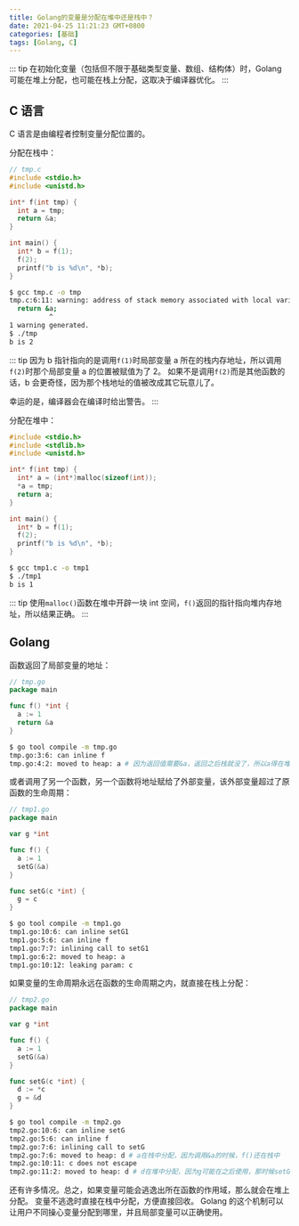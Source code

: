 ```yaml
---
title: Golang的变量是分配在堆中还是栈中？
date: 2021-04-25 11:21:23 GMT+0800
categories: [基础]
tags: [Golang, C]
---
```


::: tip
在初始化变量（包括但不限于基础类型变量、数组、结构体）时，Golang 可能在堆上分配，也可能在栈上分配，这取决于编译器优化。
:::

<!-- more -->

## C 语言

C 语言是由编程者控制变量分配位置的。

分配在栈中：

```c
// tmp.c
#include <stdio.h>
#include <unistd.h>

int* f(int tmp) {
  int a = tmp;
  return &a;
}

int main() {
  int* b = f(1);
  f(2);
  printf("b is %d\n", *b);
}
```

```zsh
$ gcc tmp.c -o tmp
tmp.c:6:11: warning: address of stack memory associated with local variable 'a' returned [-Wreturn-stack-address]
  return &a;
          ^
1 warning generated.
$ ./tmp
b is 2
```

::: tip
因为 b 指针指向的是调用`f(1)`时局部变量 a 所在的栈内存地址，所以调用`f(2)`时那个局部变量 a 的位置被赋值为了 2。
如果不是调用`f(2)`而是其他函数的话，b 会更奇怪，因为那个栈地址的值被改成其它玩意儿了。

幸运的是，编译器会在编译时给出警告。
:::

分配在堆中：

```c
#include <stdio.h>
#include <stdlib.h>
#include <unistd.h>

int* f(int tmp) {
  int* a = (int*)malloc(sizeof(int));
  *a = tmp;
  return a;
}

int main() {
  int* b = f(1);
  f(2);
  printf("b is %d\n", *b);
}
```

```zsh
$ gcc tmp1.c -o tmp1
$ ./tmp1
b is 1
```

::: tip
使用`malloc()`函数在堆中开辟一块 int 空间，`f()`返回的指针指向堆内存地址，所以结果正确。
:::

## Golang

函数返回了局部变量的地址：

```go
// tmp.go
package main

func f() *int {
  a := 1
  return &a
}
```

```zsh
$ go tool compile -m tmp.go
tmp.go:3:6: can inline f
tmp.go:4:2: moved to heap: a # 因为返回值需要&a，返回之后栈就没了，所以a得在堆中分配
```

或者调用了另一个函数，另一个函数将地址赋给了外部变量，该外部变量超过了原函数的生命周期：

```go
// tmp1.go
package main

var g *int

func f() {
  a := 1
  setG(&a)
}

func setG(c *int) {
  g = c
}
```

```zsh
$ go tool compile -m tmp1.go
tmp1.go:10:6: can inline setG1
tmp1.go:5:6: can inline f
tmp1.go:7:7: inlining call to setG1
tmp1.go:6:2: moved to heap: a
tmp1.go:10:12: leaking param: c
```

如果变量的生命周期永远在函数的生命周期之内，就直接在栈上分配：

```go
// tmp2.go
package main

var g *int

func f() {
  a := 1
  setG(&a)
}

func setG(c *int) {
  d := *c
  g = &d
}
```

```zsh
$ go tool compile -m tmp2.go
tmp2.go:10:6: can inline setG
tmp2.go:5:6: can inline f
tmp2.go:7:6: inlining call to setG
tmp2.go:7:6: moved to heap: d # a在栈中分配，因为调用&a的时候，f()还在栈中
tmp2.go:10:11: c does not escape
tmp2.go:11:2: moved to heap: d # d在堆中分配，因为g可能在之后使用，那时候setG()以及结束了
```

还有许多情况。总之，如果变量可能会逃逸出所在函数的作用域，那么就会在堆上分配。
变量不逃逸时直接在栈中分配，方便直接回收。
Golang 的这个机制可以让用户不同操心变量分配到哪里，并且局部变量可以正确使用。
